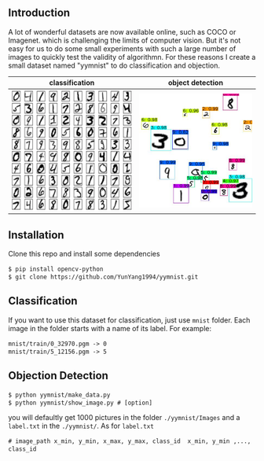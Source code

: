 ## Introduction
A lot of wonderful datasets are now available online, such as COCO or Imagenet. which is challenging the limits of computer vision. But it's not easy for us to do some small experiments with such a large number of images to quickly test the validity of algorithmn. For these reasons I create a small dataset named "yymnist" to do classification and objection.


| classification | object detection |
|---|---
|![image](./docs/classification.png)|![image](./docs/detection.jpg)|

## Installation

Clone this repo and install some dependencies

```
$ pip install opencv-python
$ git clone https://github.com/YunYang1994/yymnist.git
```

## Classification

If you want to use this dataset for classification, just use `mnist` folder. Each image in the folder starts with a name of its label. For example:

```
mnist/train/0_32970.pgm -> 0
mnist/train/5_12156.pgm -> 5
```
## Objection Detection

```
$ python yymnist/make_data.py
$ python yymnist/show_image.py # [option]
```
you will defaultly get 1000 pictures in the folder `./yymnist/Images` and a `label.txt` in the `./yymnist/`. As for `label.txt`

```
# image_path x_min, y_min, x_max, y_max, class_id  x_min, y_min ,..., class_id 
```




